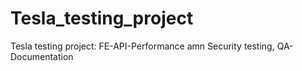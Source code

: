 # Tesla_testing_project
Tesla testing project: FE-API-Performance amn Security testing, QA-Documentation
